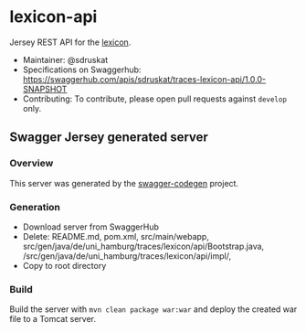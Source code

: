 # lexicon-api

Jersey REST API for the [lexicon](https://github.com/TraCES-Lexicon/lexicon).

- Maintainer: @sdruskat
- Specifications on Swaggerhub: https://swaggerhub.com/apis/sdruskat/traces-lexicon-api/1.0.0-SNAPSHOT
- Contributing: To contribute, please open pull requests against `develop` only.

## Swagger Jersey generated server

### Overview

This server was generated by the [swagger-codegen](https://github.com/swagger-api/swagger-codegen) project.

### Generation

- Download server from SwaggerHub
- Delete: README.md, pom.xml, src/main/webapp, src/gen/java/de/uni_hamburg/traces/lexicon/api/Bootstrap.java, /src/gen/java/de/uni_hamburg/traces/lexicon/api/impl/, 
- Copy to root directory

### Build

Build the server with `mvn clean package war:war` and deploy the created war file to a Tomcat server.